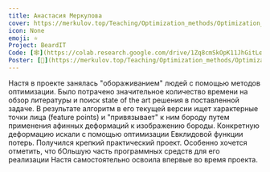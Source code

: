 ```yaml
---
title: Анастасия Меркулова
cover: https://merkulov.top/Teaching/Optimization_methods/Optimization_methods_______/Лучшие_проекты_по_оптимизации_2018/Анастасия_Меркулова/merkulova.jpeg
icon: None
emoji: ⭐
Project: BeardIT
Code: [🕸](https://colab.research.google.com/drive/1Zq8cmSkOpK11JhGitLesttTLDKheo1Aa)
Poster: [📎](https://merkulov.top/Teaching/Optimization_methods/Optimization_methods_______/Лучшие_проекты_по_оптимизации_2018/Анастасия_Меркулова/merkulova_poster.pdf)
---
```


Настя в проекте занялась "обораживанием" людей с помощью методов оптимизации. Было потрачено значительное количество времени на обзор литературы и поиск state of the art решения в поставленной задаче. В результате алгоритм в его текущей версии ищет характерные точки лица (feature points) и "привязывает" к ним бороду путем применения афинных деформаций к изображению бороды. Конкретную деформацию искали с помощью оптимизации Евклидовой функции потерь. Получился крепкий практический проект. Особенно хочется отметить, что бОльшую часть программных средств для его реализации Настя самостоятельно освоила впервые во время проекта.
